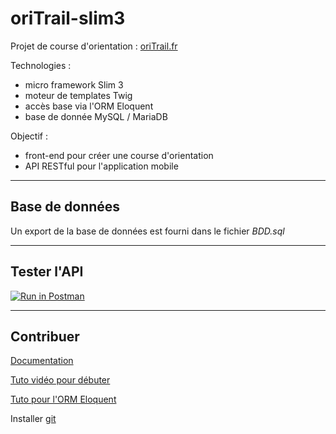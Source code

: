 # oriTrail-slim3
Projet de course d'orientation : [oriTrail.fr](https://www.oritrail.fr/)

Technologies :
- micro framework Slim 3
- moteur de templates Twig
- accès base via l'ORM Eloquent
- base de donnée MySQL / MariaDB

Objectif :
- front-end pour créer une course d'orientation
- API RESTful pour l'application mobile

----
## Base de données
Un export de la base de données est fourni dans le fichier *BDD.sql*

----
## Tester l'API

[![Run in Postman](https://run.pstmn.io/button.svg)](https://app.getpostman.com/run-collection/81bbf85b1507afc91c5d#?env%5Boritrail.fr%5D=W3sia2V5IjoidXJsIiwidmFsdWUiOiJodHRwczovL3d3dy5vcml0cmFpbC5mciIsImVuYWJsZWQiOnRydWUsInR5cGUiOiJ0ZXh0In0seyJrZXkiOiJ0b2tlbiIsInZhbHVlIjoiZXlKMGVYQWlPaUpLVjFRaUxDSmhiR2NpT2lKSVV6STFOaUo5LmV5Sm1kWFIxY21VaU9qRTFNakkzT1RVeE5Ea3NJblZ6WlhJaU9pSnliMjkwSW4wLjdhNXJFa0NOR1pLeFI1TS1oTHEzMmE3ajBJdzNScG80Wjd3RXJlNk9GZjgiLCJlbmFibGVkIjp0cnVlLCJ0eXBlIjoidGV4dCJ9XQ==)

----
## Contribuer
[Documentation](https://www.slimframework.com/docs/)

[Tuto vidéo pour débuter](https://www.grafikart.fr/tutoriels/php/slim-framework-831)

[Tuto pour l'ORM Eloquent](https://www.youtube.com/watch?v=70IkLMkPyPs&list=PLfdtiltiRHWGc_yY90XRdq6mRww042aEC&index=7)

Installer [git](https://git-scm.com/)
